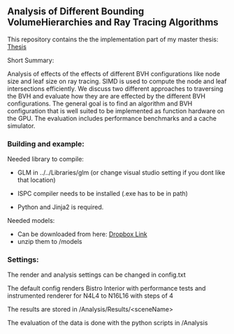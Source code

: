 ## Analysis of Different Bounding VolumeHierarchies and Ray Tracing Algorithms

This repository contains the the implementation part of my master thesis: [Thesis](http://share.splamy.de/hengo/20/04/AndreasLeitnerThesis.pdf)

Short Summary:

Analysis of effects of the effects of different BVH configurations like node size and leaf size on ray tracing. SIMD is used to compute the node and leaf intersections efficiently. We discuss two different approaches to traversing the BVH and evaluate how they are are effected by the different BVH configurations. The general goal is to find an algorithm and BVH configuration that is well suited to be implemented as function hardware on the GPU. The evaluation includes performance benchmarks and a cache simulator.

### Building and example:

Needed library to compile:

* GLM in ../../Libraries/glm		(or change visual studio setting if you dont like that location)
	
* ISPC compiler needs to be installed (.exe has to be in path)

* Python and Jinja2 is required.

Needed models:

* Can be downloaded from here: [Dropbox Link](https://www.dropbox.com/s/gjjnz189hsuhnfr/MasterThesisModels.zip?dl=0)
* unzip them to /models

### Settings:

The render and analysis settings can be changed in config.txt

The default config renders Bistro Interior with performance tests and instrumented renderer for N4L4 to N16L16 with steps of 4

The results are stored in /Analysis/Results/\<sceneName\>

The evaluation of the data is done with the python scripts in /Analysis
